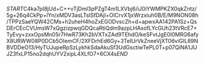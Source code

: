 $START$C4ka7pI8jUd+C++vTjDml3pPZgT4m1LXVbj6/iJ0iYWMPKZX0qkZntz/5g+26q4CkPp+lYn/xMDV3asLTsISfDAjl+OICrvX1jxWrzxiuh0B/E/M9NON08h/TPPzSaeYQW42CMs+h2uheH4hoZxEGODvscZh+d+apwxAA142PA1Sz+QsDErCEcCVUmsW7xQgzizpwqGDQcaRtiQdm9azpLHAxofLYcGUh23tVRcE7+TyEvy+zxxOpsMn05r7HwR73Kh2bVXTxZAd9TEhdO/keSFvtJgE0I0MRG6afyX8URWW08P0DCb5OIemCF/2XFDrhEd6Gy+3TeIUrVkZneeVjXT06viGIL89NBVDDeO13/HyTUJupeRpSzLykhkSdaAkuSf3UdGsctiwTePL0T+p07QiNA1JUJZ3fxLP15no2dqhUYV2xipL4XLfO7+6CX4s$END$